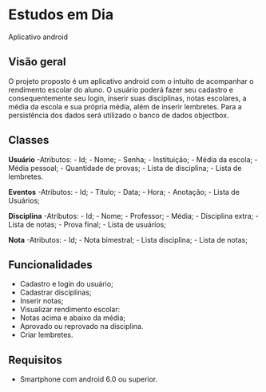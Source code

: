 <h1>Estudos em Dia</h1>

Aplicativo android

<h2>Visão geral</h2>

	

<p>
O projeto proposto é um aplicativo android com o intuito de acompanhar o rendimento escolar do aluno. O usuário poderá fazer seu cadastro e consequentemente seu login, inserir suas disciplinas, notas escolares, a média da escola e sua própria média, além de inserir lembretes. Para a persistência dos dados será utilizado o banco de dados objectbox. </p> 

<h2>Classes</h2>

**Usuário**
  -Atributos:
    - Id;
    - Nome;
    - Senha;
    - Instituição;
    - Média da escola;
    - Média pessoal; 
    - Quantidade de provas; 
    - Lista de disciplina;
    - Lista de lembretes.
    
**Eventos**
   -Atributos:
    - Id;
    - Título;
    - Data; 
    - Hora; 
    - Anotação;
    - Lista de Usuários;
    
**Disciplina** 
   -Atributos: 
    - Id;
    - Nome;
    - Professor;
    - Média; 
    - Disciplina extra;
    - Lista de notas;
    - Prova final;
    - Lista de usuários;
    
    
 **Nota**
   -Atributos: 
    - Id;
    - Nota bimestral;
    - Lista disciplina;
    - Lista de notas;
    

<h2>Funcionalidades</h2>

   - Cadastro e login do usuário;
   - Cadastrar  disciplinas;
   - Inserir notas;
   - Visualizar rendimento escolar:
   - Notas acima e abaixo da média;
   - Aprovado ou reprovado na disciplina.
   - Criar lembretes.

<h2>Requisitos</h2>

   - Smartphone com android 6.0 ou superior.

